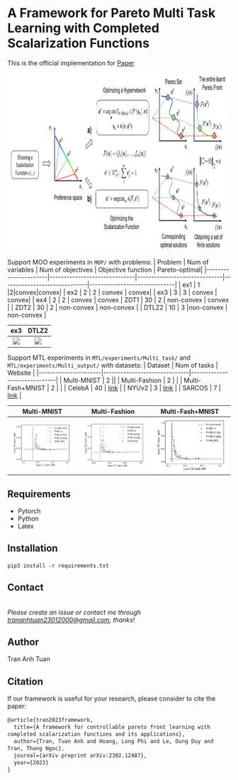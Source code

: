 
# A Framework for Pareto Multi Task Learning with Completed Scalarization Functions
This is the official implementation for [Paper](https://arxiv.org/abs/2302.12487)  

<img src="src/1.jpg" alt=”Image” style="width:1200px;height:400px;">

Support MOO experiments in `MOP/` with problems:
| Problem  | Num of variables      | Num of objectives | Objective function | Pareto-optimal|
|----------------------|------------------------------|------------------------------|------------------------------|------------------------------|
| ex1              | 1           |2|convex|convex|
| ex2               | 2       | 2 | convex | convex|
| ex3             | 3 | 3 | convex | convex|
| ex4            |    2         | 2 | convex | convex
| ZDT1        |       30      |  2  | non-convex | convex |
| ZDT2         |       30        |  2  | non-convex | non-convex |
| DTLZ2         |       10         |  3  |non-convex | non-convex |

ex3                   |  DTLZ2
:-------------------------:|:-------------------------:
![](src/train_1.gif)  |  ![](src/train_2.gif)

Support MTL experiments in `MTL/experiments/Multi_task/` and `MTL/experiments/Multi_output/` with datasets:
| Dataset  | Num of tasks      | Website |
|----------------------|------------------------------|------------------------------|
| Multi-MNIST              | 2           ||
| Multi-Fashion               | 2       |  | 
| Multi-Fash+MNIST              | 2 |  |
| CelebA            |    40         | [link](https://mmlab.ie.cuhk.edu.hk/projects/CelebA.html) |
| NYUv2        |       3      |  [link](https://cs.nyu.edu/~silberman/datasets/nyu_depth_v2.html)  | 
| SARCOS         |       7        |  [link](http://gaussianprocess.org/gpml/data/)  | 

Multi-MNIST                   |  Multi-Fashion                 |  Multi-Fash+MNIST 
:-------------------------:|:-----------------------:|:-------------------------:
![](src/MNIST.jpg)  |  ![](src/FASHIOn.jpg) | ![](src/Fashion_Mnist.jpg)

## Requirements
- Pytorch
- Python
- Latex

## Installation
```
pip3 install -r requirements.txt
```
## Contact

[]([trananhtuan23012000@gmail.com](https://github.com/tuantran23012000))  
*Please create an issue or contact me through trananhtuan23012000@gmail.com, thanks!*

## Author

Tran Anh Tuan

## Citation
If our framework is useful for your research, please consider to cite the paper:
```
@article{tran2023framework,
  title={A framework for controllable pareto front learning with completed scalarization functions and its applications},
  author={Tran, Tuan Anh and Hoang, Long Phi and Le, Dung Duy and Tran, Thang Ngoc},
  journal={arXiv preprint arXiv:2302.12487},
  year={2023}
}
```
